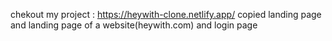chekout my project : https://heywith-clone.netlify.app/
copied landing page and landing page of a website(heywith.com) and login page
